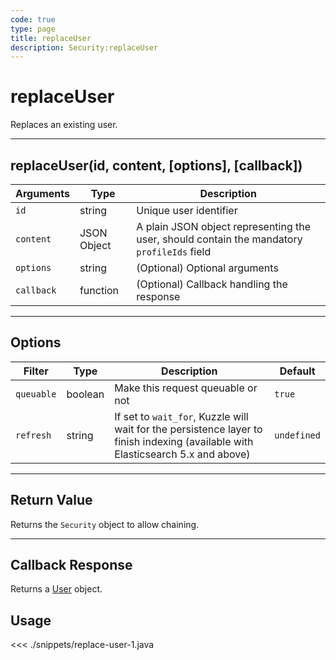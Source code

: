 ```yaml
---
code: true
type: page
title: replaceUser
description: Security:replaceUser
---
```


# replaceUser

Replaces an existing user.

---

## replaceUser(id, content, [options], [callback])

| Arguments  | Type        | Description                                                                                |
| ---------- | ----------- | ------------------------------------------------------------------------------------------ |
| `id`       | string      | Unique user identifier                                                                     |
| `content`  | JSON Object | A plain JSON object representing the user, should contain the mandatory `profileIds` field |
| `options`  | string      | (Optional) Optional arguments                                                              |
| `callback` | function    | (Optional) Callback handling the response                                                  |

---

## Options

| Filter     | Type    | Description                                                                                                                      | Default     |
| ---------- | ------- | -------------------------------------------------------------------------------------------------------------------------------- | ----------- |
| `queuable` | boolean | Make this request queuable or not                                                                                                | `true`      |
| `refresh`  | string  | If set to `wait_for`, Kuzzle will wait for the persistence layer to finish indexing (available with Elasticsearch 5.x and above) | `undefined` |

---

## Return Value

Returns the `Security` object to allow chaining.

---

## Callback Response

Returns a [User](/sdk/android/3/core-classes/user) object.

## Usage

<<< ./snippets/replace-user-1.java
